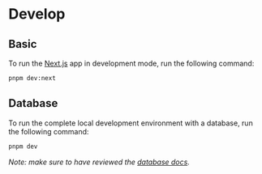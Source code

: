 # Develop

## Basic

To run the [Next.js](https://nextjs.org) app in development mode, run the following command:

```bash
pnpm dev:next
```

## Database

To run the complete local development environment with a database, run the following command:

```bash
pnpm dev
```

_Note: make sure to have reviewed the [database docs](./database.md)._
